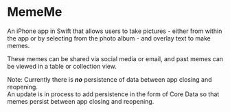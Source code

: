 # MemeMe

An iPhone app in Swift that allows users to take pictures - either from within the app
or by selecting from the photo album - and overlay text to make memes.

These memes can be shared via social media or email, and past memes can be viewed
in a table or collection view.

Note: Currently there is _**no**_ persistence of data between app closing and reopening.  
An update is in process to add persistence in the form of Core Data so that memes
persist between app closing and reopening.
